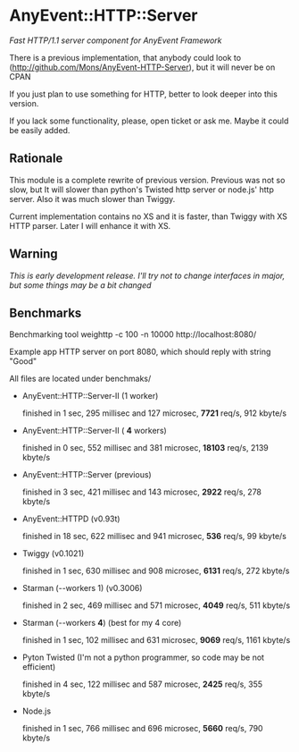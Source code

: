 # AnyEvent::HTTP::Server

*Fast HTTP/1.1 server component for AnyEvent Framework*

There is a previous implementation, that anybody could look to (http://github.com/Mons/AnyEvent-HTTP-Server), but it will never be on CPAN

If you just plan to use something for HTTP, better to look deeper into this version.

If you lack some functionality, please, open ticket or ask me. Maybe it could be easily added.

## Rationale

This module is a complete rewrite of previous version. Previous was not so slow, but It will slower than python's Twisted http server or node.js' http server. Also it was much slower than Twiggy.

Current implementation contains no XS and it is faster, than Twiggy with XS HTTP parser. Later I will enhance it with XS.

## Warning

*This is early development release. I'll try not to change interfaces in major, but some things may be a bit changed*

## Benchmarks

Benchmarking tool
	weighttp -c 100 -n 10000 http://localhost:8080/

Example app
	HTTP server on port 8080, which should reply with string "Good"

All files are located under benchmaks/

* AnyEvent::HTTP::Server-II (1 worker)

	finished in 1 sec, 295 millisec and 127 microsec, **7721** req/s, 912 kbyte/s
	

* AnyEvent::HTTP::Server-II ( **4** workers)

	finished in 0 sec, 552 millisec and 381 microsec, **18103** req/s, 2139 kbyte/s
	

* AnyEvent::HTTP::Server (previous)

	finished in 3 sec, 421 millisec and 143 microsec, **2922** req/s, 278 kbyte/s
	

* AnyEvent::HTTPD (v0.93t)

	finished in 18 sec, 622 millisec and 941 microsec, **536** req/s, 99 kbyte/s
	

* Twiggy (v0.1021)

	finished in 1 sec, 630 millisec and 908 microsec, **6131** req/s, 272 kbyte/s
	

* Starman (--workers 1) (v0.3006)

	finished in 2 sec, 469 millisec and 571 microsec, **4049** req/s, 511 kbyte/s
	

* Starman (--workers **4**) (best for my 4 core)

	finished in 1 sec, 102 millisec and 631 microsec, **9069** req/s, 1161 kbyte/s
	

* Pyton Twisted (I'm not a python programmer, so code may be not efficient)

	finished in 4 sec, 122 millisec and 587 microsec, **2425** req/s, 355 kbyte/s
	

* Node.js

	finished in 1 sec, 766 millisec and 696 microsec, **5660** req/s, 790 kbyte/s
	
